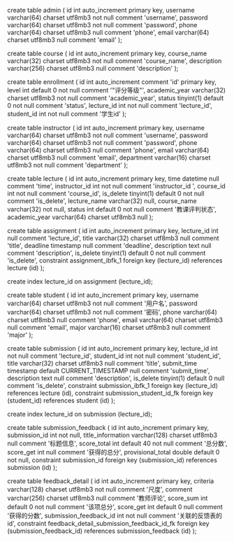 create table admin
(
    id       int auto_increment
        primary key,
    username varchar(64) charset utf8mb3 not null comment 'username',
    password varchar(64) charset utf8mb3 not null comment 'password',
    phone    varchar(64) charset utf8mb3 null comment 'phone',
    email    varchar(64) charset utf8mb3 null comment 'email'
);

create table course
(
    id          int auto_increment
        primary key,
    course_name varchar(32) charset utf8mb3  not null comment 'course_name',
    description varchar(256) charset utf8mb3 null comment 'description'
);

create table enrollment
(
    id            int auto_increment comment 'id'
        primary key,
    level         int        default 0        not null comment '"评分等级"',
    academic_year varchar(32) charset utf8mb3 not null comment 'academic_year',
    status        tinyint(1) default 0        not null comment 'status',
    lecture_id    int                         not null comment 'lecture_id',
    student_id    int                         not null comment '学生id'
);

create table instructor
(
    id         int auto_increment
        primary key,
    username   varchar(64) charset utf8mb3 not null comment 'username',
    password   varchar(64) charset utf8mb3 not null comment 'password',
    phone      varchar(64) charset utf8mb3 null comment 'phone',
    email      varchar(64) charset utf8mb3 null comment 'email',
    department varchar(16) charset utf8mb3 not null comment 'department'
);

create table lecture
(
    id            int auto_increment
        primary key,
    time          datetime                    null comment 'time',
    instructor_id int                         not null comment 'instructor_id ',
    course_id     int                         not null comment 'course_id',
    is_delete     tinyint(1) default 0        not null comment 'is_delete',
    lecture_name  varchar(32)                 null,
    course_name   varchar(32)                 not null,
    status        int        default 0        not null comment '教课评判状态',
    academic_year varchar(64) charset utf8mb3 null
);

create table assignment
(
    id          int auto_increment
        primary key,
    lecture_id  int                         null comment 'lecture_id',
    title       varchar(32) charset utf8mb3 null comment 'title',
    deadline    timestamp                   null comment 'deadline',
    description text                        null comment 'description',
    is_delete   tinyint(1) default 0        not null comment 'is_delete',
    constraint assignment_ibfk_1
        foreign key (lecture_id) references lecture (id)
);

create index lecture_id
    on assignment (lecture_id);

create table student
(
    id       int auto_increment
        primary key,
    username varchar(64) charset utf8mb3 not null comment '用户名',
    password varchar(64) charset utf8mb3 not null comment '密码',
    phone    varchar(64) charset utf8mb3 null comment 'phone',
    email    varchar(64) charset utf8mb3 null comment 'email',
    major    varchar(16) charset utf8mb3 null comment 'major'
);

create table submission
(
    id          int auto_increment
        primary key,
    lecture_id  int                                  not null comment 'lecture_id',
    student_id  int                                  not null comment 'student_id',
    title       varchar(32) charset utf8mb3          null comment 'title',
    submit_time timestamp  default CURRENT_TIMESTAMP null comment 'submit_time',
    description text                                 null comment 'description',
    is_delete   tinyint(1) default 0                 null comment 'is_delete',
    constraint submission_ibfk_1
        foreign key (lecture_id) references lecture (id),
    constraint submission_student_id_fk
        foreign key (student_id) references student (id)
);

create index lecture_id
    on submission (lecture_id);

create table submission_feedback
(
    id                int auto_increment
        primary key,
    submission_id     int                          not null,
    title_information varchar(128) charset utf8mb3 null comment '标题信息',
    score_total       int    default 40            not null comment '总分数',
    score_get         int                          null comment '获得的总分',
    provisional_total double default 0             not null,
    constraint submission_id
        foreign key (submission_id) references submission (id)
);

create table feedback_detail
(
    id                     int auto_increment
        primary key,
    criteria               varchar(128) charset utf8mb3 not null comment '尺度',
    comment                varchar(256) charset utf8mb3 null comment '教师评论',
    score_sum              int default 0                not null comment '该项总分',
    score_get              int default 0                null comment '获得的分数',
    submission_feedback_id int                          not null comment '关联的反馈表的id',
    constraint feedback_detail_submission_feedback_id_fk
        foreign key (submission_feedback_id) references submission_feedback (id)
);

